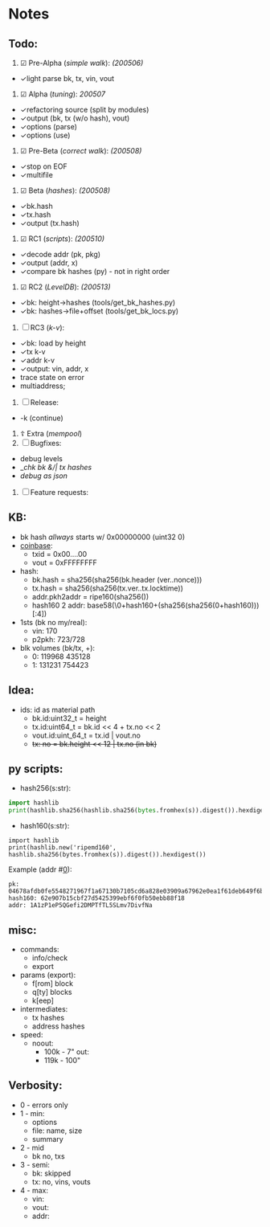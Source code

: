 # Notes

## Todo:
1. &#9745; Pre-Alpha (_simple walk_): _(200506)_
  - &check;light parse bk, tx, vin, vout
1. &#9745; Alpha (_tuning_): _200507_
  - &check;refactoring source (split by modules)
  - &check;output (bk, tx (w/o hash), vout)
  - &check;options (parse)
  - &check;options (use)
1. &#9745; Pre-Beta (_correct walk_): _(200508)_
  - &check;stop on EOF
  - &check;multifile
1. &#9745; Beta (_hashes_): _(200508)_
  - &check;bk.hash
  - &check;tx.hash
  - &check;output (tx.hash)
1. &#9745; RC1 (_scripts_): _(200510)_
  - &check;decode addr (pk, pkg)
  - &check;output (addr, x)
  - &check;compare bk hashes (py) - not in right order
1. &#9745; RC2 (_LevelDB_): _(200513)_
  - &check;bk: height->hashes (tools/get\_bk\_hashes.py)
  - &check;bk: hashes->file+offset (tools/get\_bk\_locs.py)
1. &#9744; RC3 (_k-v_):
  - &check;bk: load by height
  - &check;tx k-v
  - &check;addr k-v
  - &check;output: vin, addr, x
  - trace state on error
  - multiaddress;
1. &#9744; Release:
  - -k (continue)
1. &#9766; Extra (_mempool_)
1. &#9744; Bugfixes:
  - debug levels
  - __chk bk &/| tx hashes_
  - _debug as json_
1. &#9744; Feature requests:

## KB:
- bk hash _allways_ starts w/ 0x00000000 (uint32 0)
- [coinbase](https://learnmeabitcoin.com/guide/coinbase-transaction):
  - txid = 0x00....00
  - vout = 0xFFFFFFFF
- hash:
  - bk.hash = sha256(sha256(bk.header (ver..nonce)))
  - tx.hash = sha256(sha256(tx.ver..tx.locktime))
  - addr.pkh2addr = ripe160(sha256())
  - hash160 2 addr: base58(\0+hash160+(sha256(sha256(0+hash160)))[:4])
- 1sts (bk no my/real):
  - vin: 170
  - p2pkh: 723/728
- blk volumes (bk/tx, +):
  - 0: 119968	435128
  - 1: 131231	754423

## Idea:
- ids: id as material path
  - bk.id:uint32_t = height
  - tx.id:uint64_t = bk.id << 4 + tx.no << 2
  - vout.id:uint_64_t = tx.id | vout.no
  - ~~tx: no = bk.height << 12 | tx.no (in bk)~~

## py scripts:

- hash256(s:str):

```python
import hashlib
print(hashlib.sha256(hashlib.sha256(bytes.fromhex(s)).digest()).hexdigest())
```

- hash160(s:str):

```
import hashlib
print(hashlib.new('ripemd160', hashlib.sha256(bytes.fromhex(s)).digest()).hexdigest())
```
Example (addr #[0](https://www.blockchain.com/btc/block/000000000019d6689c085ae165831e934ff763ae46a2a6c172b3f1b60a8ce26f)):

```
pk: 04678afdb0fe5548271967f1a67130b7105cd6a828e03909a67962e0ea1f61deb649f6bc3f4cef38c4f35504e51ec112de5c384df7ba0b8d578a4c702b6bf11d5f
hash160: 62e907b15cbf27d5425399ebf6f0fb50ebb88f18
addr: 1A1zP1eP5QGefi2DMPTfTL5SLmv7DivfNa
```

## misc:
- commands:
  - info/check
  - export
- params (export):
  - f[rom] block
  - q[ty] blocks
  - k[eep]
- intermediates:
  - tx hashes
  - address hashes
- speed:
  - noout:
    - 100k - 7"
  out:
    - 119k - 100"

## Verbosity:
- 0 - errors only
- 1 - min:
  - options
  - file: name, size
  - summary
- 2 - mid
  - bk no, txs
- 3 - semi:
  - bk: skipped
  - tx: no, vins, vouts
- 4 - max:
  - vin:
  - vout:
  - addr:
